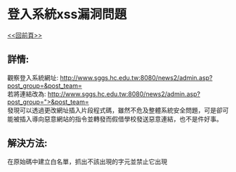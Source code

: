 # 登入系統xss漏洞問題  
[<<回前頁>>](https://github.com/William957-web/SGGScyber)

## 詳情:  
觀察登入系統網址: http://www.sggs.hc.edu.tw:8080/news2/admin.asp?post_group=&post_team=  
若將連結改為: [http://www.sggs.hc.edu.tw:8080/news2/admin.asp?post_group="><script>alert("xss")</script>&post_team=](http://www.sggs.hc.edu.tw:8080/news2/admin.asp?post_group="><script>alert("xss")</script>&post_team=)  
發現可以透過更改網址插入片段程式碼，雖然不危及整體系統安全問題，可是卻可能被插入導向惡意網站的指令並轉發而假借學校發送惡意連結，也不是件好事。  
## 解決方法:
在原始碼中建立白名單，抓出不該出現的字元並禁止它出現
